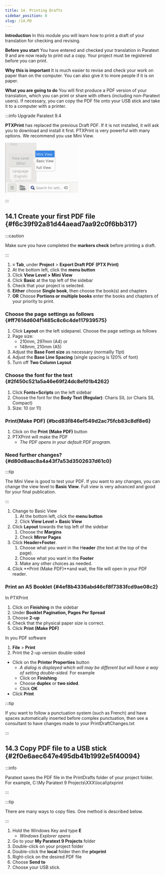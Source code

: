```yaml
---
title: 14. Printing Drafts
sidebar_position: 8
slug: /14.PD
---
```




**Introduction**  In this module you will learn how to print a draft of your translation for checking and revising.


**Before you start**  You have entered and checked your translation in Paratext 9 and are now ready to print out a copy. Your project must be registered before you can print.


**Why this is important**  It is much easier to revise and check your work on paper than on the computer. You can also give it to more people if it is on paper.


**What you are going to do**  You will first produce a PDF version of your translation, which you can print or share with others (including non-Paratext users). If necessary, you can copy the PDF file onto your USB stick and take it to a computer with a printer.


:::info Upgrade Paratext 9.4


<div class='notion-row'>
<div class='notion-column' style={{width: 'calc((100% - (min(32px, 4vw) * 1)) * 0.5)'}}>


**PTXPrint** has replaced the previous Draft PDF. If it is not installed, it will ask you to download and install it first. PTXPrint is very powerful with many options. We recommend you use Mini View. 


</div><div className='notion-spacer'></div>

<div class='notion-column' style={{width: 'calc((100% - (min(32px, 4vw) * 1)) * 0.5)'}}>


![](./1156349448.png)


</div><div className='notion-spacer'></div>
</div>


:::


## 14.1 Create your first PDF file {#f6c39f92a81d44aead7aa92c0f6bb317}


:::caution

Make sure you have completed the **markers check** before printing a draft.

:::



1. **≡ Tab**, under **Project** &gt; **Export Draft PDF** **(PTX Print)**
2. At the bottom left, click the **menu button**
3. Click **View Level &gt;**  **Mini View**
4. Click **Basic** at the top left of the sidebar
5. Check that your project is selected.
6. **Either** choose **Single book**, then choose the book(s) and chapters
7. **OR** Choose **Portions or multiple books** enter the books and chapters of your priority to print.

### Choose the page settings as follows {#ff7614d604f1485c8c6c4de117939575}

1. Click **Layout** on the left sidepanel. Choose the page settings as follows
2. Page size:
	- 210mm, 297mm (A4) or
	- 148mm, 210mm (A5)
3. Adjust the **Base Font size** as necessary (normallly 11pt)
4. Adjust the **Base Line Spacing** (single spacing is 120% of font)
5. Turn off **Two Column Layout**

### Choose the font for the text {#2f450c521a5a46e69f24dc8ef01b4262}

1. Click **Fonts+Scripts** on the left sidebar
2. Choose the font for the **Body Text (Regular)**: Charis SIL (or Charis SIL Compact)
3. Size: 10 (or 11)

### Print(Make PDF) {#bcd83f846ef549d2ac75fcb83c8df8e6}

1. Click on the **Print (Make PDF)** button
2. PTXPrint will make the PDF
	- _The PDF opens in your default PDF program._

### Need further changes? {#d80d8aac8a4a43f7a53d3502637d61c0}


:::tip

The Mini View is good to test your PDF. If you want to any changes, you can change the view level to **Basic View**. Full view is very advanced and good for your final publication.

:::



1. Change to Basic View
	1. At the bottom left, click the **menu button**
	2. Click **View Level >**  **Basic View**
2. Click **Layout** towards the top left of the sidebar
	1. Choose the **Margins**
	2. Check **Mirror Pages**
3. Click **Header+Footer**.
	1. Choose what you want in the H**eader** (the text at the top of the page).
	2. Choose what you want in the **Footer**
	3. Make any other choices as needed.
4. Click **Print (Make PDF)**and wait, the file will open in your PDF reader.

### Print an A5 Booklet {#4ef8b4336abd46cf8f7383fcd9ae08c2}


In PTXPrint

1. Click on **Finishing** in the sidebar
2. Under **Booklet Pagination, Pages Per Spread**
3. Choose **2-up**
4. Check that the physical paper size is correct.
5. Click **Print (Make PDF)**

In you PDF software

1. **File** &gt; **Print**
2. Print the 2-up version double-sided
- Click on the **Printer Properties** button
	- _A dialog is displayed which will may be different but will have a way of setting double-sided._ For example
	- Click on **Finishing**
	- Choose **duplex** or **two sided**.
	- Click **OK**
- Click **Print**

:::tip

If you want to follow a punctuation system (such as French) and have spaces automatically inserted before complex punctuation, then see a consultant to have changes made to your PrintDraftChanges.txt

:::




## 14.3 Copy PDF file to a USB stick {#2f0e6aec647e495db41b1992e5f40094}


:::info

Paratext saves the PDF file in the PrintDrafts folder of your project folder. For example, C:\My Paratext 9 Projects\XXX\local\ptxprint

:::




:::tip

There are many ways to copy files. One method is described below.

:::



1. Hold the Windows Key and type **E**
	- _Windows Explorer opens_
2. Go to your **My Paratext 9 Projects** folder
3. Double-click on your project folder
4. Double-click the **local** folder then the **ptxprint**
5. Right-click on the desired PDF file
6. Choose **Send to**
7. Choose your USB stick.
